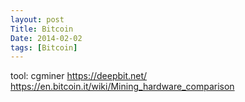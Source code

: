 ```yaml
---
layout: post
Title: Bitcoin
Date: 2014-02-02
tags: [Bitcoin]
---
```


tool: cgminer
https://deepbit.net/
https://en.bitcoin.it/wiki/Mining_hardware_comparison
